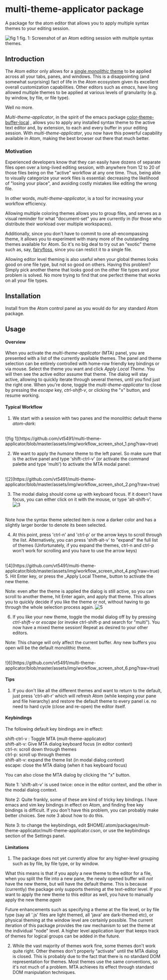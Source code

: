 # multi-theme-applicator package
A package for the atom editor that allows you to apply multiple syntax themes to your editing session.  

![fig 1](https://github.com/vt5491/multi-theme-applicator/blob/master/assets/img/multi_themed_screen_shot_1.png?raw=true)
fig. 1: Screenshot of an Atom editing session with multiple syntax themes.

## Introduction
The Atom editor only allows for a [single _monolithic_ theme](http://stackoverflow.com/questions/36929817/is-there-a-way-to-apply-multiple-themes-to-an-atom-editor-session-e-g-per-pane/37606434#37606434)
  to be applied across all your tabs, panes, and windows.  This is a disappointing (and somewhat surprising) fact of life in the Atom ecosystem given its excellent overall customization capabilities.  Other editors such as _emacs_, have long allowed multiple themes to be applied at various levels of granularity (e.g. by window, by file, or file type).

Well no more.  

_Multi-theme-applicator_, in the spirit of the emacs package
[color-theme-buffer-local](https://github.com/vic/color-theme-buffer-local) , allows you to apply any installed syntax theme to the active text editor and, by extension, to each and every buffer in your editing session. With _multi-theme-applicator_, you now have this powerful capability available in Atom, making the best browser out there that much better.

### Motivation  
 Experienced developers know that they can easily have dozens of separate files open over a long-lived editing session, with anywhere from 12 to 20 of those files being on the "active" workflow at any one time.  Thus, being able to visually categorize your work files is essential:  decreasing the likelihood of "losing your place", and avoiding costly mistakes like editing the wrong file.  

In other words, _multi-theme-applicator_, is a tool for increasing your workflow efficiency.

Allowing multiple coloring themes allows you to group files, and serves as a visual reminder for what "document-set" you are currently in (for those who distribute their workload over multiple workspaces).

Additionally, since you don't have to commit to one all-encompassing theme, it allows you to experiment with many more of the outstanding themes available for Atom.  So it's no big deal to try out an "exotic" theme such as, say,  [fairyfloss](https://sailorhg.github.io/fairyfloss/), since you can restict it to a single file.    

Allowing editor level theming is also useful when your global themes looks good on one file type, but not so good on others.  Having this problem?  Simply pick another theme that looks good on the other file types and your problem is solved.  No more trying to find that one perfect theme that works on all your file types.


## Installation
Install from the Atom control panel as you would do for any standard Atom package.

## Usage
#### Overview
When you activate the _multi-theme-applicator_ (MTA) panel, you are presented with a list of the currently available themes.  The panel and theme selection can be entirely controlled with home-row friendly key bindings or via mouse.  Select the theme you want and click _Apply Local Theme_. You will then see the active editor assume that theme.  The dialog will stay active, allowing to quickly iterate through several themes, until you find just the right one.  When you're done, toggle the _multi-theme-applicator_ to close by pressing the _escape_ key, _ctrl-shift-v_, or clicking the "x" button, and resume working.

#### Typical Workflow
1. We start with a session with two panes and the monolithic default theme _atom-dark_:  
<br/>
![fig 1](https://github.com/vt5491/multi-theme-applicator/blob/master/assets/img/workflow_screen_shot_1.png?raw=true)

2. We want to apply the _humane_ theme to the left panel.  So make sure that is the active panel and type 'shift-ctrl-v' (or activate the command palette and type 'multi') to activate the MTA modal panel:
<br/>
![2](https://github.com/vt5491/multi-theme-applicator/blob/master/assets/img/workflow_screen_shot_2.png?raw=true)

3. The modal dialog should come up with keyboard focus.  If it doesn't have focus, you can either click on it with the mouse, or type 'alt-shift-v'.  
![3](https://github.com/vt5491/multi-theme-applicator/blob/master/assets/img/workflow_screen_shot_3.png?raw=true)
<br/>
Note how the syntax theme selected item is now a darker color and has a slightly larger border to denote its been selected.

4. At this point, press 'ctrl-n' and 'ctrl-p' or the arrow keys to scroll through the list.  Alternatively, you can press 'shift-alt-v' to "expand" the full list of themes (Unfortunately, if you expand the themes, ctrl-n and ctrl-p won't work for scrolling and you have to use the arrow keys)  
<br/>
![4](https://github.com/vt5491/multi-theme-applicator/blob/master/assets/img/workflow_screen_shot_4.png?raw=true)  
<br/>  
5. Hit Enter key, or press the _Apply Local Theme_ button to activate the new theme.

 Note: even after the theme is applied the dialog is still active, so you can scroll to another theme, hit Enter again, and apply that theme.  This allows you to quickly decide if you like the theme or not, without having to go through the whole selection process again.
![5](https://github.com/vt5491/multi-theme-applicator/blob/master/assets/img/workflow_screen_shot_5.png?raw=true)
<br/>

6. If you like your new theme, toggle the modal dialog off by by pressing _ctrl-shift-v_ or _escape_ (or invoke ctrl-shift-p and search for "multi").  You now have a mixed theme session!  Repeat as desired to your other editors.

Note: This change will only affect the current buffer.  Any new buffers you open will be the default monolithic theme.

<br/>
![6](https://github.com/vt5491/multi-theme-applicator/blob/master/assets/img/workflow_screen_shot_6.png?raw=true)
<br/>

#### Tips
1. If you don't like all the different themes and want to return to the default, just press 'ctrl-alt-r' which will refresh Atom (while keeping your pane and file hierarchy) and restore the default theme to every panel i.e. no need to hard cycle (close and re-open) the editor itself.   


#### Keybindings
The following default key bindings are in effect:  

shift-ctrl-v : Toggle MTA (mult-theme-applicator)  
shift-alt-v: Give MTA dialog keyboard focus (in editor context)  
ctrl-n: scroll down through themes  
ctrl-p: scroll up through themes  
shift-alt-v: expand the theme list (in modal dialog context)  
escape: close the MTA dialog (when it has keyboard focus)

You can also close the MTA dialog by clicking the "x" button.

Note 1: 'shift-alt-v' is used twice: once in the editor context, and the other in the modal dialog context.  

Note 2: Quite frankly, some of these are kind of tricky key bindings.  I have emacs and vim key bindings in effect on Atom, and finding free key bindings is difficult.  If you don't have this problem, you can probably make better choices.  See note 3 about how to do this.

Note 3: to change the keybindings, edit $HOME/.atom/packages/mult-theme-applicator/multi-theme-applicator.cson, or use the keybindings section of the Settings panel.

#### Limitations
1) The package does not yet currently allow for any higher-level grouping such as by file, by file type, or by window.  

What this means is that if you apply a new theme to the editor for a file, when you split the file into a new pane, the newly opened buffer will _not_ have the new theme, but will have the default theme.  This is because (currently) the package only supports theming at the text-editor level. If you want to apply the new theme to this editor as well, you have to manually apply the new theme _again_  

Future enhancements such as specifying a theme at the file level, or by file type (say all '.js' files are light themed, all 'java' are dark-themed etc), or physical theming at the window level are certainly possible.  The current iteration of this package provides the raw mechanism to set the theme at the individual "node" level. A higher level application layer that keeps track of themes for logical groups can be added in the future.

2) While the vast majority of themes work fine, some themes don't work quite right.  Other themes don't properly "activate" until the MTA dialog is closed.  This is probably due to the fact that there is no standard DOM representation for themes.  Most themes use the same conventions, so it's not much of a problem.  MTA achieves its effect through standard DOM manipulation techniques.
